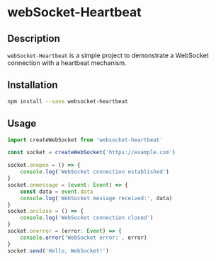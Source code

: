 # webSocket-Heartbeat

## Description
`webSocket-Heartbeat` is a simple project to demonstrate a WebSocket connection with a heartbeat mechanism.

## Installation
```sh
npm install --save websocket-heartbeat
```

## Usage
```javascript
import createWebSocket from 'websocket-heartbeat'

const socket = createWebSocket('https://example.com')

socket.onopen = () => {
    console.log('WebSocket connection established')
}
socket.onmessage = (event: Event) => {
    const data = event.data
    console.log('WebSocket message received:', data)
}
socket.onclose = () => {
    console.log('WebSocket connection closed')
}
socket.onerror = (error: Event) => {
    console.error('WebSocket error:', error)
}
socket.send('Hello, WebSocket!')
```